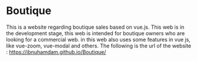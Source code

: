 # Boutique
This is a website regarding boutique sales based on vue.js. 
This web is in the development stage, this web is intended for boutique owners who are looking for a commercial web. 
in this web also uses some features in vue js, like vue-zoom, vue-modal and others.
The following is the url of the website : https://ibnuhamdam.github.io/Boutique/
